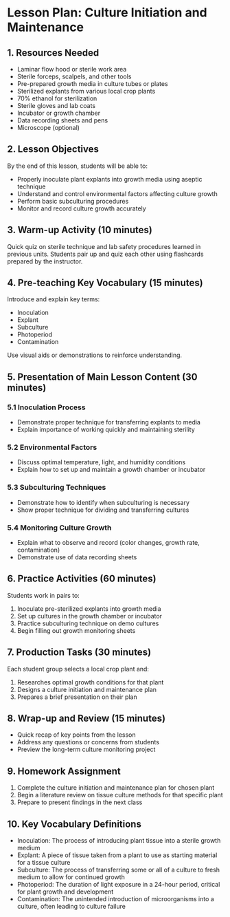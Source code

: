 # Lesson Plan: Culture Initiation and Maintenance

## 1. Resources Needed

- Laminar flow hood or sterile work area
- Sterile forceps, scalpels, and other tools
- Pre-prepared growth media in culture tubes or plates
- Sterilized explants from various local crop plants
- 70% ethanol for sterilization
- Sterile gloves and lab coats
- Incubator or growth chamber
- Data recording sheets and pens
- Microscope (optional)

## 2. Lesson Objectives

By the end of this lesson, students will be able to:
- Properly inoculate plant explants into growth media using aseptic technique
- Understand and control environmental factors affecting culture growth
- Perform basic subculturing procedures
- Monitor and record culture growth accurately

## 3. Warm-up Activity (10 minutes)

Quick quiz on sterile technique and lab safety procedures learned in previous units. Students pair up and quiz each other using flashcards prepared by the instructor.

## 4. Pre-teaching Key Vocabulary (15 minutes)

Introduce and explain key terms:
- Inoculation
- Explant
- Subculture
- Photoperiod
- Contamination

Use visual aids or demonstrations to reinforce understanding.

## 5. Presentation of Main Lesson Content (30 minutes)

### 5.1 Inoculation Process
- Demonstrate proper technique for transferring explants to media
- Explain importance of working quickly and maintaining sterility

### 5.2 Environmental Factors
- Discuss optimal temperature, light, and humidity conditions
- Explain how to set up and maintain a growth chamber or incubator

### 5.3 Subculturing Techniques
- Demonstrate how to identify when subculturing is necessary
- Show proper technique for dividing and transferring cultures

### 5.4 Monitoring Culture Growth
- Explain what to observe and record (color changes, growth rate, contamination)
- Demonstrate use of data recording sheets

## 6. Practice Activities (60 minutes)

Students work in pairs to:
1. Inoculate pre-sterilized explants into growth media
2. Set up cultures in the growth chamber or incubator
3. Practice subculturing technique on demo cultures
4. Begin filling out growth monitoring sheets

## 7. Production Tasks (30 minutes)

Each student group selects a local crop plant and:
1. Researches optimal growth conditions for that plant
2. Designs a culture initiation and maintenance plan
3. Prepares a brief presentation on their plan

## 8. Wrap-up and Review (15 minutes)

- Quick recap of key points from the lesson
- Address any questions or concerns from students
- Preview the long-term culture monitoring project

## 9. Homework Assignment

1. Complete the culture initiation and maintenance plan for chosen plant
2. Begin a literature review on tissue culture methods for that specific plant
3. Prepare to present findings in the next class

## 10. Key Vocabulary Definitions

- Inoculation: The process of introducing plant tissue into a sterile growth medium
- Explant: A piece of tissue taken from a plant to use as starting material for a tissue culture
- Subculture: The process of transferring some or all of a culture to fresh medium to allow for continued growth
- Photoperiod: The duration of light exposure in a 24-hour period, critical for plant growth and development
- Contamination: The unintended introduction of microorganisms into a culture, often leading to culture failure